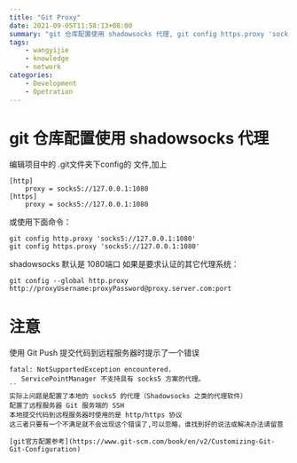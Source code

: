 ```yaml
---
title: "Git Proxy"
date: 2021-09-05T11:58:13+08:00
summary: "git 仓库配置使用 shadowsocks 代理, git config https.proxy 'socks5://127.0.0.1:1080'"
tags:
    - wangyijie
    - knowledge
    - network
categories:
    - Development
    - Opetration
---
```

# git 仓库配置使用 shadowsocks 代理
编辑项目中的 .git文件夹下config的 文件,加上
```
[http]
    proxy = socks5://127.0.0.1:1080
[https]
    proxy = socks5://127.0.0.1:1080
```
或使用下面命令：
```
git config http.proxy 'socks5://127.0.0.1:1080'
git config https.proxy 'socks5://127.0.0.1:1080'
```
shadowsocks 默认是 1080端口
如果是要求认证的其它代理系统：
```
git config --global http.proxy http://proxyUsername:proxyPassword@proxy.server.com:port
```
# 注意
使用 Git Push 提交代码到远程服务器时提示了一个错误
```
fatal: NotSupportedException encountered.
   ServicePointManager 不支持具有 socks5 方案的代理。
``
实际上问题是配置了本地的 socks5 的代理（Shadowsocks 之类的代理软件）
配置了远程服务器 Git 服务端的 SSH
本地提交代码到远程服务器时使用的是 http/https 协议
这三者只要有一个不满足就不会出现这个错误了,可以忽略，谁找到好的说法或解决办法请留意

[git官方配置参考](https://www.git-scm.com/book/en/v2/Customizing-Git-Git-Configuration)
